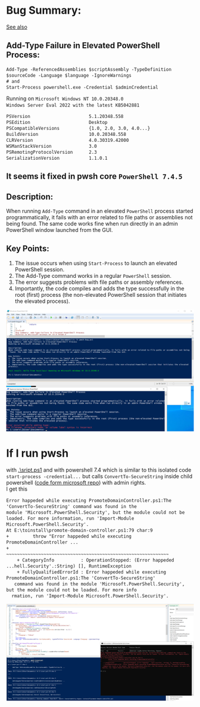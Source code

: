 # Bug Summary: 
[See also](https://github.com/antnn/is-it-pwsh-bug-qm?tab=readme-ov-file#if-i-run-pwsh-sriptps1-powershell-74)
## Add-Type Failure in Elevated PowerShell Process: 
```
Add-Type -ReferencedAssemblies $scriptAssembly -TypeDefinition $sourceCode -Language $language -IgnoreWarnings
# and
Start-Process powershell.exe -Credential $adminCredential
```
Running on `Microsoft Windows NT 10.0.20348.0`</br> `Windows Server Eval 2022 with the latest KB5042881`
```
PSVersion                      5.1.20348.558
PSEdition                      Desktop
PSCompatibleVersions           {1.0, 2.0, 3.0, 4.0...}
BuildVersion                   10.0.20348.558
CLRVersion                     4.0.30319.42000
WSManStackVersion              3.0
PSRemotingProtocolVersion      2.3
SerializationVersion           1.1.0.1
```
## It seems it fixed in pwsh core `PowerShell 7.4.5`

## Description:
When running `Add-Type` command in an elevated `PowerShell` process started programmatically, it fails with an error related to file paths or assemblies not being found. The same code works fine when run directly in an admin PowerShell window launched from the GUI.

## Key Points:
1. The issue occurs when using `Start-Process` to launch an elevated PowerShell session.
2. The Add-Type command works in a regular `PowerShell` session.
3. The error suggests problems with file paths or assembly references.
4. Importantly, the code compiles and adds the type successfully in the root (first) process (the non-elevated PowerShell session that initiates the elevated process).

![pwsh_screeen](https://github.com/antnn/is-it-pwsh-bug-qm/blob/main/pwsh_bug.png?raw=true)

# If I run pwsh 
with [.\sript.ps1](https://github.com/antnn/win-setup-action-ansible/blob/c6cbfe42ba5d0d78c285a8abd776ccbd4b39c5c8/action_plugins/templates/start.ps1#L20) and with powershell 7.4
which is similar to this isolated code `start-process -credential...` but calls `ConvertTo-SecureString` inside child powershell ([code form microsoft repo](https://github.com/microsoft/WindowsProtocolTestSuites/blob/797a4fa636a8eb0676f345950e2dddf2c394394e/CommonScripts/PromoteDomainController.ps1#L45)) with admin rights.<br>
I get this
```
Error happeded while executing PromoteDomainController.ps1:The 'ConvertTo-SecureString' command was found in the
module 'Microsoft.PowerShell.Security', but the module could not be loaded. For more information, run 'Import-Module
Microsoft.PowerShell.Security'.
At E:\toinstall\promote-domain-controller.ps1:79 char:9
+         throw "Error happeded while executing PromoteDomainController ...
+         ~~~~~~~~~~~~~~~~~~~~~~~~~~~~~~~~~~~~~~~~~~~~~~~~~~~~~~~~~~~~~
    + CategoryInfo          : OperationStopped: (Error happeded ...hell.Security'.:String) [], RuntimeException
    + FullyQualifiedErrorId : Error happeded while executing PromoteDomainController.ps1:The 'ConvertTo-SecureString'
   command was found in the module 'Microsoft.PowerShell.Security', but the module could not be loaded. For more info
  rmation, run 'Import-Module Microsoft.PowerShell.Security'.
```

![](https://raw.githubusercontent.com/antnn/is-it-pwsh-bug-qm/refs/heads/main/pwsh2.png)
